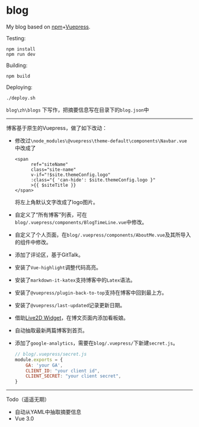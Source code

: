 # blog
My blog based on [npm](https://docs.npmjs.com/downloading-and-installing-node-js-and-npm)+[Vuepress](https://vuepress.vuejs.org/guide/#how-it-works).

Testing:

```shell
npm install
npm run dev
```

Building:

```shell
npm build
```

Deploying:

```shell
./deploy.sh
```



`blog\zh\blogs` 下写作，把摘要信息写在目录下的`blog.json`中 

---

博客基于原生的Vuepress，做了如下改动：

- 修改过`\node_modules\@vuepress\theme-default\components\Navbar.vue` 中改成了

    ```vue
    <span
          ref="siteName"
          class="site-name"
          v-if="!$site.themeConfig.logo"
          :class="{ 'can-hide': $site.themeConfig.logo }"
          >{{ $siteTitle }}
    </span>
    ```
    
	将左上角默认文字改成了logo图片。

- 自定义了“所有博客”列表，可在`blog/.vuepress/components/BlogTimeLine.vue`中修改。

- 自定义了个人页面，在`blog/.vuepress/components/AboutMe.vue`及其所导入的组件中修改。

- 添加了评论区，基于GitTalk。

- 安装了`Vue-highlight`调整代码高亮。

- 安装了`markdown-it-katex`支持博客中的`Latex`语法。

- 安装了`@vuepress/plugin-back-to-top`支持在博客中回到最上方。

- 安装了`@vuepress/last-updated`记录更新日期。

- 借助[Live2D Widget](https://github.com/stevenjoezhang/live2d-widget)，在博文页面内添加看板娘。

- 自动抽取最新两篇博客到首页。

- 添加了`google-analytics`，需要在`blog/.vuepress/`下新建`secret.js`。

    ```javascript
    // blog/.vuepress/secret.js
    module.exports = {
        GA: 'your GA',
        CLIENT_ID: "your client id",
        CLIENT_SECRET: "your client secret",
    }
    ```

---

Todo（遥遥无期）

- 自动从YAML中抽取摘要信息
- Vue 3.0



